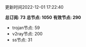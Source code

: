更新时间2022-12-01 17:22:40

**总订阅: 73**
**总节点: 1050**
**有效节点: 290**
- trojan节点: 59
- v2ray节点: 200
- ss节点: 31
